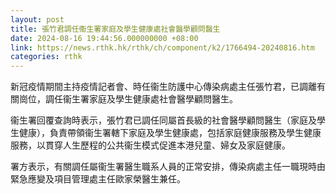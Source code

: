 ```yaml
---
layout: post
title: 張竹君調任衞生署家庭及學生健康處社會醫學顧問醫生
date: 2024-08-16 19:44:56.000000000 +08:00
link: https://news.rthk.hk/rthk/ch/component/k2/1766494-20240816.htm
categories: rthk
---
```


新冠疫情期間主持疫情記者會、時任衞生防護中心傳染病處主任張竹君，已調離有關崗位，調任衞生署家庭及學生健康處社會醫學顧問醫生。

衞生署回覆查詢時表示，張竹君已調任同屬首長級的社會醫學顧問醫生（家庭及學生健康），負責帶領衞生署轄下家庭及學生健康處，包括家庭健康服務及學生健康服務，以貫穿人生歷程的公共衞生模式促進本港兒童、婦女及家庭健康。

署方表示，有關調任屬衞生署醫生職系人員的正常安排，傳染病處主任一職現時由緊急應變及項目管理處主任歐家榮醫生兼任。
